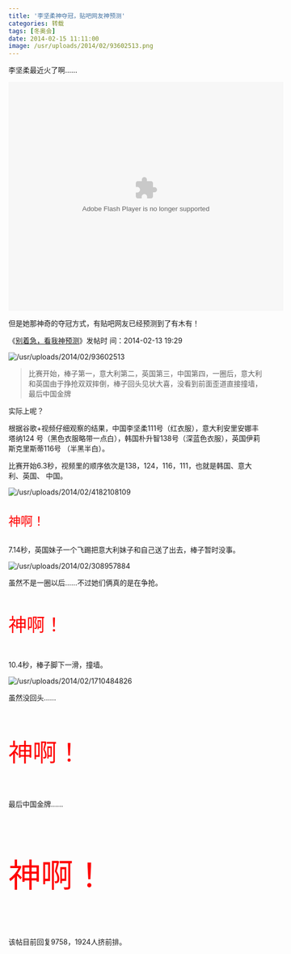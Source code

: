 ```yaml
---
title: '李坚柔神夺冠，贴吧网友神预测'
categories: 转载
tags: [冬奥会]
date: 2014-02-15 11:11:00
image: /usr/uploads/2014/02/93602513.png
---
```


李坚柔最近火了啊……

<embed height="452" width="544" quality="high" allowfullscreen="true" type="application/x-shockwave-flash" src="http://static.hdslb.com/miniloader.swf" flashvars="aid=964603&page=1" pluginspage="http://www.adobe.com/shockwave/download/download.cgi?P1_Prod_Version=ShockwaveFlash"></embed>

但是她那神奇的夺冠方式，有贴吧网友已经预测到了有木有！

《[别着急，看我神预测](http://tieba.baidu.com/p/2865895607)》发帖时
间：2014-02-13 19:29

![/usr/uploads/2014/02/93602513](/usr/uploads/2014/02/93602513.png)

<blockquote>
比赛开始，棒子第一，意大利第二，英国第三，中国第四，一圈后，意大利和英国由于挣抢双双摔倒，棒子回头见状大喜，没看到前面歪道直接撞墙，最后中国金牌
</blockquote>

实际上呢？

根据谷歌+视频仔细观察的结果，中国李坚柔111号（红衣服），意大利安里安娜丰塔纳124
号（黑色衣服略带一点白），韩国朴升智138号（深蓝色衣服），英国伊莉斯克里斯蒂116号
（半黑半白）。

比赛开始6.3秒，视频里的顺序依次是138，124，116，111，也就是韩国、意大利、英国、
中国。

![/usr/uploads/2014/02/4182108109](/usr/uploads/2014/02/4182108109.png)

<p style="font-size:24px;color:red;padding:6px 0">神啊！</p>

7.14秒，英国妹子一个飞踢把意大利妹子和自己送了出去，棒子暂时没事。

![/usr/uploads/2014/02/308957884](/usr/uploads/2014/02/308957884.png)

虽然不是一圈以后……不过她们俩真的是在争抢。

<p style="font-size:36px;color:red;padding:9px 0">神啊！</p>

10.4秒，棒子脚下一滑，撞墙。

![/usr/uploads/2014/02/1710484826](/usr/uploads/2014/02/1710484826.png)

虽然没回头……

<p style="font-size:48px;color:red;padding:12px 0">神啊！</p>

最后中国金牌……

<p style="font-size:64px;color:red;padding:16px 0">神啊！</p>

该帖目前回复9758，1924人挤前排。
